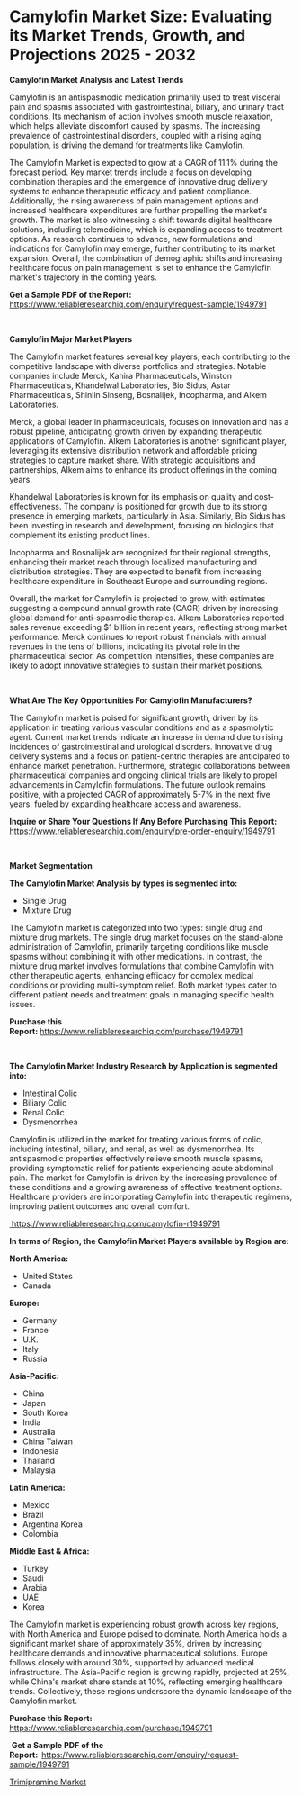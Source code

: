 <p><h1>Camylofin Market Size: Evaluating its Market Trends, Growth, and Projections 2025 - 2032</h1></p><p><strong>Camylofin Market Analysis and Latest Trends</strong></p>
<p><p>Camylofin is an antispasmodic medication primarily used to treat visceral pain and spasms associated with gastrointestinal, biliary, and urinary tract conditions. Its mechanism of action involves smooth muscle relaxation, which helps alleviate discomfort caused by spasms. The increasing prevalence of gastrointestinal disorders, coupled with a rising aging population, is driving the demand for treatments like Camylofin.</p><p>The Camylofin Market is expected to grow at a CAGR of 11.1% during the forecast period. Key market trends include a focus on developing combination therapies and the emergence of innovative drug delivery systems to enhance therapeutic efficacy and patient compliance. Additionally, the rising awareness of pain management options and increased healthcare expenditures are further propelling the market's growth. The market is also witnessing a shift towards digital healthcare solutions, including telemedicine, which is expanding access to treatment options. As research continues to advance, new formulations and indications for Camylofin may emerge, further contributing to its market expansion. Overall, the combination of demographic shifts and increasing healthcare focus on pain management is set to enhance the Camylofin market's trajectory in the coming years.</p></p>
<p><strong>Get a Sample PDF of the Report:&nbsp;</strong> <a href="https://www.reliableresearchiq.com/enquiry/request-sample/1949791?utm_campaign=3350&utm_medium=2&utm_source=Github&utm_content=ia&utm_term=08032025&utm_id=camylofin">https://www.reliableresearchiq.com/enquiry/request-sample/1949791</a></p>
<p>&nbsp;</p>
<p><strong>Camylofin Major Market Players</strong></p>
<p><p>The Camylofin market features several key players, each contributing to the competitive landscape with diverse portfolios and strategies. Notable companies include Merck, Kahira Pharmaceuticals, Winston Pharmaceuticals, Khandelwal Laboratories, Bio Sidus, Astar Pharmaceuticals, Shinlin Sinseng, Bosnalijek, Incopharma, and Alkem Laboratories.</p><p>Merck, a global leader in pharmaceuticals, focuses on innovation and has a robust pipeline, anticipating growth driven by expanding therapeutic applications of Camylofin. Alkem Laboratories is another significant player, leveraging its extensive distribution network and affordable pricing strategies to capture market share. With strategic acquisitions and partnerships, Alkem aims to enhance its product offerings in the coming years.</p><p>Khandelwal Laboratories is known for its emphasis on quality and cost-effectiveness. The company is positioned for growth due to its strong presence in emerging markets, particularly in Asia. Similarly, Bio Sidus has been investing in research and development, focusing on biologics that complement its existing product lines.</p><p>Incopharma and Bosnalijek are recognized for their regional strengths, enhancing their market reach through localized manufacturing and distribution strategies. They are expected to benefit from increasing healthcare expenditure in Southeast Europe and surrounding regions.</p><p>Overall, the market for Camylofin is projected to grow, with estimates suggesting a compound annual growth rate (CAGR) driven by increasing global demand for anti-spasmodic therapies. Alkem Laboratories reported sales revenue exceeding $1 billion in recent years, reflecting strong market performance. Merck continues to report robust financials with annual revenues in the tens of billions, indicating its pivotal role in the pharmaceutical sector. As competition intensifies, these companies are likely to adopt innovative strategies to sustain their market positions.</p></p>
<p>&nbsp;</p>
<p><strong>What Are The Key Opportunities For Camylofin Manufacturers?</strong></p>
<p><p>The Camylofin market is poised for significant growth, driven by its application in treating various vascular conditions and as a spasmolytic agent. Current market trends indicate an increase in demand due to rising incidences of gastrointestinal and urological disorders. Innovative drug delivery systems and a focus on patient-centric therapies are anticipated to enhance market penetration. Furthermore, strategic collaborations between pharmaceutical companies and ongoing clinical trials are likely to propel advancements in Camylofin formulations. The future outlook remains positive, with a projected CAGR of approximately 5-7% in the next five years, fueled by expanding healthcare access and awareness.</p></p>
<p><strong>Inquire or Share Your Questions If Any Before Purchasing This Report:</strong> <a href="https://www.reliableresearchiq.com/enquiry/pre-order-enquiry/1949791?utm_campaign=3350&utm_medium=2&utm_source=Github&utm_content=ia&utm_term=08032025&utm_id=camylofin">https://www.reliableresearchiq.com/enquiry/pre-order-enquiry/1949791</a></p>
<p>&nbsp;</p>
<p><strong>Market Segmentation</strong></p>
<p><strong>The Camylofin Market Analysis by types is segmented into:</strong></p>
<p><ul><li>Single Drug</li><li>Mixture Drug</li></ul></p>
<p><p>The Camylofin market is categorized into two types: single drug and mixture drug markets. The single drug market focuses on the stand-alone administration of Camylofin, primarily targeting conditions like muscle spasms without combining it with other medications. In contrast, the mixture drug market involves formulations that combine Camylofin with other therapeutic agents, enhancing efficacy for complex medical conditions or providing multi-symptom relief. Both market types cater to different patient needs and treatment goals in managing specific health issues.</p></p>
<p><strong>Purchase this Report:&nbsp;</strong><a href="https://www.reliableresearchiq.com/purchase/1949791?utm_campaign=3350&utm_medium=2&utm_source=Github&utm_content=ia&utm_term=08032025&utm_id=camylofin">https://www.reliableresearchiq.com/purchase/1949791</a></p>
<p>&nbsp;</p>
<p><strong>The Camylofin Market Industry Research by Application is segmented into:</strong></p>
<p><ul><li>Intestinal Colic</li><li>Biliary Colic</li><li>Renal Colic</li><li>Dysmenorrhea</li></ul></p>
<p><p>Camylofin is utilized in the market for treating various forms of colic, including intestinal, biliary, and renal, as well as dysmenorrhea. Its antispasmodic properties effectively relieve smooth muscle spasms, providing symptomatic relief for patients experiencing acute abdominal pain. The market for Camylofin is driven by the increasing prevalence of these conditions and a growing awareness of effective treatment options. Healthcare providers are incorporating Camylofin into therapeutic regimens, improving patient outcomes and overall comfort.</p></p>
<p><a href="https://www.reliableresearchiq.com/camylofin-r1949791?utm_campaign=3350&utm_medium=2&utm_source=Github&utm_content=ia&utm_term=08032025&utm_id=camylofin">&nbsp;https://www.reliableresearchiq.com/camylofin-r1949791</a></p>
<p><strong>In terms of Region, the Camylofin Market Players available by Region are:</strong></p>
<p>
    <p> <strong> North America: </strong>
        <ul>
            <li>United States</li>
            <li>Canada</li>
        </ul>
        </p> 
    <p> <strong> Europe: </strong>
        <ul>
            <li>Germany</li>
            <li>France</li>
            <li>U.K.</li>
            <li>Italy</li>
            <li>Russia</li>
        </ul>
        </p> 
    <p> <strong> Asia-Pacific: </strong>
        <ul>
            <li>China</li>
            <li>Japan</li>
            <li>South Korea</li>
            <li>India</li>
            <li>Australia</li>
            <li>China Taiwan</li>
            <li>Indonesia</li>
            <li>Thailand</li>
            <li>Malaysia</li>
        </ul>
        </p> 
    <p> <strong> Latin America: </strong>
        <ul>
            <li>Mexico</li>
            <li>Brazil</li>
            <li>Argentina Korea</li>
            <li>Colombia</li>
        </ul>
        </p> 
    <p> <strong> Middle East & Africa: </strong>
        <ul>
            <li>Turkey</li>
            <li>Saudi</li>
            <li>Arabia</li>
            <li>UAE</li>
            <li>Korea</li>
        </ul>
    </p>
    </p>
<p><p>The Camylofin market is experiencing robust growth across key regions, with North America and Europe poised to dominate. North America holds a significant market share of approximately 35%, driven by increasing healthcare demands and innovative pharmaceutical solutions. Europe follows closely with around 30%, supported by advanced medical infrastructure. The Asia-Pacific region is growing rapidly, projected at 25%, while China's market share stands at 10%, reflecting emerging healthcare trends. Collectively, these regions underscore the dynamic landscape of the Camylofin market.</p></p>
<p><strong>Purchase this Report: </strong><a href="https://www.reliableresearchiq.com/purchase/1949791?utm_campaign=3350&utm_medium=2&utm_source=Github&utm_content=ia&utm_term=08032025&utm_id=camylofin">https://www.reliableresearchiq.com/purchase/1949791</a></p>
<p>&nbsp;<strong>Get a Sample PDF of the Report:&nbsp;&nbsp;</strong><a href="https://www.reliableresearchiq.com/enquiry/request-sample/1949791?utm_campaign=3350&utm_medium=2&utm_source=Github&utm_content=ia&utm_term=08032025&utm_id=camylofin">https://www.reliableresearchiq.com/enquiry/request-sample/1949791</a></p>
<p><strong></strong></p>
<p><p><a href="https://github.com/sharphadan/Market-Research-Report-List-1/blob/main/trimipramine-market.md?utm_campaign=3350&utm_medium=2&utm_source=Github&utm_content=ia&utm_term=08032025&utm_id=camylofin">Trimipramine Market</a></p></p>